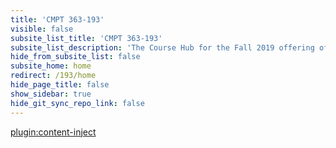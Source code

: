 ```yaml
---
title: 'CMPT 363-193'
visible: false
subsite_list_title: 'CMPT 363-193'
subsite_list_description: 'The Course Hub for the Fall 2019 offering of CMPT 363'
hide_from_subsite_list: false
subsite_home: home
redirect: /193/home
hide_page_title: false
show_sidebar: true
hide_git_sync_repo_link: false
---
```


[plugin:content-inject](/193/home/_important-reminders)
